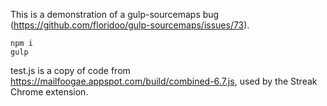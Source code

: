 This is a demonstration of a gulp-sourcemaps bug
(https://github.com/floridoo/gulp-sourcemaps/issues/73).

    npm i
    gulp

test.js is a copy of code from
https://mailfoogae.appspot.com/build/combined-6.7.js, used by the Streak Chrome
extension.
